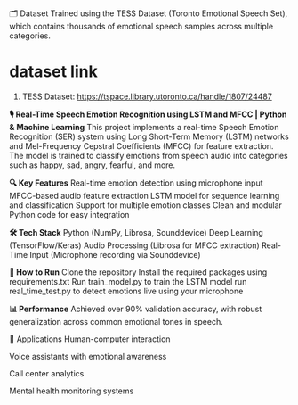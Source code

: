 🗂️ Dataset
Trained using the TESS Dataset (Toronto Emotional Speech Set), which contains thousands of emotional speech samples across multiple categories.
# dataset link
1.	TESS Dataset: https://tspace.library.utoronto.ca/handle/1807/24487


**🎙️ Real-Time Speech Emotion Recognition using LSTM and MFCC | Python & Machine Learning**
This project implements a real-time Speech Emotion Recognition (SER) system using Long Short-Term Memory (LSTM) networks and Mel-Frequency Cepstral Coefficients (MFCC) for feature extraction. The model is trained to classify emotions from speech audio into categories such as happy, sad, angry, fearful, and more.

**🔍 Key Features**
Real-time emotion detection using microphone input
MFCC-based audio feature extraction
LSTM model for sequence learning and classification
Support for multiple emotion classes
Clean and modular Python code for easy integration

**🛠️ Tech Stack**
Python (NumPy, Librosa, Sounddevice)
Deep Learning (TensorFlow/Keras)
Audio Processing (Librosa for MFCC extraction)
Real-Time Input (Microphone recording via Sounddevice)



**🚀 How to Run**
Clone the repository
Install the required packages using requirements.txt
Run train_model.py to train the LSTM model
run real_time_test.py to detect emotions live using your microphone

**📊 Performance**
Achieved over 90% validation accuracy, with robust generalization across common emotional tones in speech.

📌 Applications
Human-computer interaction

Voice assistants with emotional awareness

Call center analytics

Mental health monitoring systems
